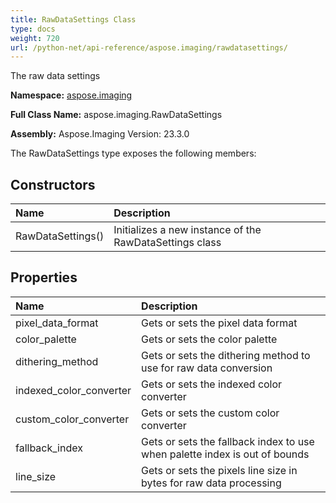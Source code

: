 ```yaml
---
title: RawDataSettings Class
type: docs
weight: 720
url: /python-net/api-reference/aspose.imaging/rawdatasettings/
---
```


The raw data settings

**Namespace:** [aspose.imaging](/imaging/python-net/api-reference/aspose.imaging/)

**Full Class Name:** aspose.imaging.RawDataSettings

**Assembly:**  Aspose.Imaging Version: 23.3.0

The RawDataSettings type exposes the following members:
## **Constructors**
|**Name**|**Description**|
| :- | :- |
|RawDataSettings()|Initializes a new instance of the RawDataSettings class|
## **Properties**
|**Name**|**Description**|
| :- | :- |
|pixel_data_format|Gets or sets the pixel data format|
|color_palette|Gets or sets the color palette|
|dithering_method|Gets or sets the dithering method to use for raw data conversion|
|indexed_color_converter|Gets or sets the indexed color converter|
|custom_color_converter|Gets or sets the custom color converter|
|fallback_index|Gets or sets the fallback index to use when palette index is out of bounds|
|line_size|Gets or sets the pixels line size in bytes for raw data processing|
